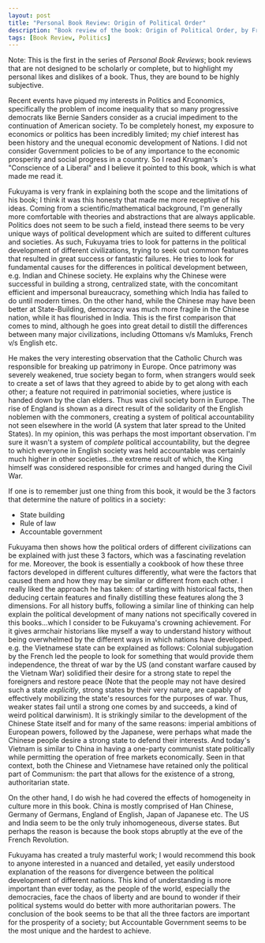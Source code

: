 ```yaml
---
layout: post
title: "Personal Book Review: Origin of Political Order"
description: "Book review of the book: Origin of Political Order, by Francis Fukuyama"
tags: [Book Review, Politics]
---
```


Note: This is the first in the series of *Personal Book Reviews*; book reviews that are not designed to be scholarly or complete, but to highlight my personal likes and dislikes of a book. Thus, they are bound to be highly subjective.

Recent events have piqued my interests in Politics and Economics, specifically the problem of income inequality that so many progressive democrats like Bernie Sanders consider as a crucial impediment to the continuation of American society. To be completely honest, my exposure to economics or politics has been incredibly limited; my chief interest has been history and the unequal economic development of Nations. I did not consider Government policies to be of any importance to the economic prosperity and social progress in a country. So I read Krugman's "Conscience of a Liberal" and I believe it pointed to this book, which is what made me read it.

Fukuyama is very frank in explaining both the scope and the limitations of his book; I think it was this honesty that made me more receptive of his ideas. Coming from a scientific/mathematical background, I'm generally more comfortable with theories and abstractions that are always applicable. Politics does not seem to be such a field, instead there seems to be very unique ways of political development which are suited to different cultures and societies. As such, Fukuyama tries to look for patterns in the political development of different civilizations, trying to seek out common features that resulted in great success or fantastic failures. He tries to look for fundamental causes for the differences in political development between, e.g. Indian and Chinese society. He explains why the Chinese were successful in building a strong, centralized state, with the concomitant efficient and impersonal bureaucracy, something which India has failed to do until modern times. On the other hand, while the Chinese may have been better at State-Building, democracy was much more fragile in the Chinese nation, while it has flourished in India. This is the first comparison that comes to mind, although he goes into great detail to distill the differences between many major civilizations, including Ottomans v/s Mamluks, French v/s English etc.


He makes the very interesting observation that the Catholic Church was responsible for breaking up patrimony in Europe. Once patrimony was severely weakened, true society began to form, when strangers would seek to create a set of laws that they agreed to abide by to get along with each other; a feature not required in patrimonial societies, where justice is handed down by the clan elders. Thus was civil society born in Europe. The rise of England is shown as a direct result of the solidarity of the English noblemen with the commoners, creating a system of political accountability not seen elsewhere in the world (A system that later spread to the United States). In my opinion, this was perhaps the most important observation. I'm sure it wasn't a system of *complete* political accountability, but the degree to which everyone in English society was held accountable was certainly much higher in other societies...the extreme result of which, the King himself was considered responsible for crimes and hanged during the Civil War.

If one is to remember just one thing from this book, it would be the 3 factors that determine the nature of politics in a society:

* State building
* Rule of law
* Accountable government

Fukuyama then shows how the political orders of different civilizations can be explained with just these 3 factors, which was a fascinating revelation for me. Moreover, the book is essentially a cookbook of how these three factors developed in different cultures differently, what were the factors that caused them and how they may be similar or different from each other. I really liked the approach he has taken: of starting with historical facts, then deducing certain features and finally distilling these features along the 3 dimensions. For all history buffs, following a similar line of thinking can help explain the political development of many nations not specifically covered in this books...which I consider to be Fukuyama's crowning achievement. For it gives armchair historians like myself a way to understand history without being overwhelmed by the different ways in which nations have developed. e.g. the Vietnamese state can be explained as follows: Colonial subjugation by the French led the people to look for something that would provide them independence, the threat of war by the US (and constant warfare caused by the Vietnam War) solidified their desire for a strong state to repel the foreigners and restore peace (Note that the people may not have desired such a state *explicitly*, strong states by their very nature, are capably of effectively mobilizing the state's resources for the purposes of war. Thus, weaker states fail until a strong one comes by and succeeds, a kind of weird political darwinism). It is strikingly similar to the development of the Chinese State itself and for many of the same reasons: imperial ambitions of European powers, followed by the Japanese, were perhaps what made the Chinese people desire a strong state to defend their interests. And today's Vietnam is similar to China in having a one-party communist state politically while permitting the operation of free markets economically. Seen in that context, both the Chinese and Vietnamese have retained only the political part of Communism: the part that allows for the existence of a strong, authoritarian state.

On the other hand, I do wish he had covered the effects of homogeneity in culture more in this book. China is mostly comprised of Han Chinese, Germany of Germans, England of English, Japan of Japanese etc. The US and India seem to be the only truly inhomogeneous, diverse states. But perhaps the reason is because the book stops abruptly at the eve of the French Revolution.

Fukuyama has created a truly masterful work; I would recommend this book to anyone interested in a nuanced and detailed, yet easily understood explanation of the reasons for divergence between the political development of different nations. This kind of understanding is more important than ever today, as the people of the world, especially the democracies, face the chaos of liberty and are bound to wonder if their political systems would do better with more authoritarian powers. The conclusion of the book seems to be that all the three factors are important for the prosperity of a society; but Accountable Government seems to be the most unique and the hardest to achieve.
